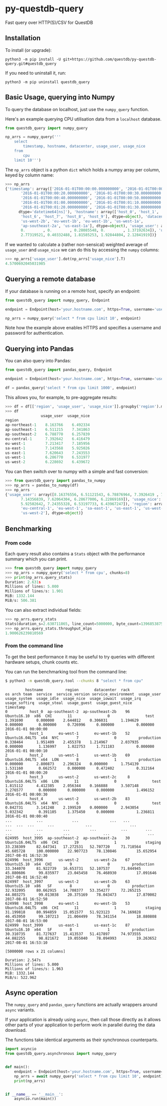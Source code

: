 # py-questdb-query
Fast query over HTTP(S)/CSV for QuestDB

## Installation

To install (or upgrade):

```shell
python3 -m pip install -U git+https://github.com/questdb/py-questdb-query.git#questdb_query
```

If you need to uninstall it, run:

```shell
python3 -m pip uninstall questdb_query
```

## Basic Usage, querying into Numpy

To query the database on localhost, just use the `numpy_query` function.

Here's an example querying CPU utilisation data from a `localhost` database.

```python
from questdb_query import numpy_query

np_arrs = numpy_query('''
    select
        timestamp, hostname, datacenter, usage_user, usage_nice
    from
        cpu
    limit 10''')
```

The `np_arrs` object is a python `dict` which holds a numpy array per column, keyed by column name:
```python
>>> np_arrs
{'timestamp': array(['2016-01-01T00:00:00.000000000', '2016-01-01T00:00:10.000000000',
       '2016-01-01T00:00:20.000000000', '2016-01-01T00:00:30.000000000',
       '2016-01-01T00:00:40.000000000', '2016-01-01T00:00:50.000000000',
       '2016-01-01T00:01:00.000000000', '2016-01-01T00:01:10.000000000',
       '2016-01-01T00:01:20.000000000', '2016-01-01T00:01:30.000000000'],
      dtype='datetime64[ns]'), 'hostname': array(['host_0', 'host_1', 'host_2', 'host_3', 'host_4', 'host_5',
       'host_6', 'host_7', 'host_8', 'host_9'], dtype=object), 'datacenter': array(['ap-southeast-2b', 'eu-west-1b', 'us-west-1b', 'us-west-2c',
       'us-west-2b', 'eu-west-1b', 'eu-west-1b', 'us-west-1a',
       'ap-southeast-2a', 'us-east-1a'], dtype=object), 'usage_user': array([1.39169048, 0.33846369, 0.        , 1.81511203, 0.84273104,
       0.        , 0.        , 0.28085548, 0.        , 1.37192634]), 'usage_nice': array([0.30603088, 1.21496673, 0.        , 0.16688796, 0.        ,
       2.77319521, 0.40332488, 1.81585253, 1.92844804, 2.12841919])}
```

If we wanted to calculate a (rather non-sensical) weighted average of `usage_user` and `usage_nice` we can
do this by accessing the `numpy` columns:

```python
>>> np_arrs['usage_user'].dot(np_arrs['usage_nice'].T)
4.5700692045031985
```

## Querying a remote database

If your database is running on a remote host, specify an endpoint:

```python
from questdb_query import numpy_query, Endpoint

endpoint = Endpoint(host='your.hostname.com', https=True, username='user', password='pass')

np_arrs = numpy_query('select * from cpu limit 10', endpoint)
```

Note how the example above enables HTTPS and specifies a username and password for authentication.


## Querying into Pandas

You can also query into Pandas:

```python
from questdb_query import pandas_query, Endpoint

endpoint = Endpoint(host='your.hostname.com', https=True, username='user', password='pass')

df = pandas_query('select * from cpu limit 1000', endpoint)
```

This allows you, for example, to pre-aggregate results:

```python
>>> df = df[['region', 'usage_user', 'usage_nice']].groupby('region').mean()
>>> df
                usage_user  usage_nice
region                                
ap-northeast-1    8.163766    6.492334
ap-southeast-1    6.511215    7.341863
ap-southeast-2    6.788770    6.257839
eu-central-1      7.392642    6.416479
eu-west-1         7.213417    7.185956
sa-east-1         7.143568    5.925026
us-east-1         7.620643    7.243553
us-west-1         6.286770    6.531977
us-west-2         6.228692    6.439672
```

You can then switch over to numpy with a simple and fast conversion:

```python
>>> from questdb_query import pandas_to_numpy
>>> np_arrs = pandas_to_numpy(df)
>>> np_arrs
{'usage_user': array([8.16376556, 6.51121543, 6.78876964, 7.3926419 , 7.21341716,
       7.14356839, 7.62064304, 6.28677006, 6.22869169]), 'usage_nice': array([6.49233392, 7.34186348, 6.25783903, 6.41647863, 7.18595643,
       5.92502642, 7.24355328, 6.53197733, 6.43967247]), 'region': array(['ap-northeast-1', 'ap-southeast-1', 'ap-southeast-2',
       'eu-central-1', 'eu-west-1', 'sa-east-1', 'us-east-1', 'us-west-1',
       'us-west-2'], dtype=object)}
```

## Benchmarking

### From code

Each query result also contains a `Stats` object with the performance summary which you can print.

```python
>>> from questdb_query import numpy_query
>>> np_arrs = numpy_query('select * from cpu', chunks=8)
>>> print(np_arrs.query_stats)
Duration: 2.631s
Millions of lines: 5.000
Millions of lines/s: 1.901
MiB: 1332.144
MiB/s: 506.381
```

You can also extract individual fields:

```python
>>> np_arrs.query_stats
Stats(duration_s=2.630711865, line_count=5000000, byte_count=1396853875, throughput_mbs=506.3814407360216, throughput_mlps=1.900626239810569)
>>> np_arrs.query_stats.throughput_mlps
1.900626239810569
```

### From the command line

To get the best performance it may be useful to try queries with different hardware setups, chunk counts etc.

You can run the benchmarking tool from the command line:

```bash
$ python3 -m questdb_query.tool --chunks 8 "select * from cpu"
```
```
         hostname          region       datacenter  rack              os arch team  service  service_version service_environment  usage_user  usage_system  usage_idle  usage_nice  usage_iowait  usage_irq  usage_softirq  usage_steal  usage_guest  usage_guest_nice           timestamp
0          host_0  ap-southeast-2  ap-southeast-2b    96     Ubuntu16.10  x86  CHI       11                0                test    1.391690      0.000000    2.644812    0.306031      1.194629   0.000000       0.000000     0.726996     0.000000          0.000000 2016-01-01 00:00:00
1          host_1       eu-west-1       eu-west-1b    52  Ubuntu16.04LTS  x64  NYC        7                0          production    0.338464      1.951409    2.455378    1.214967      2.037935   0.000000       1.136997     1.022753     1.711183          0.000000 2016-01-01 00:00:10
2          host_2       us-west-1       us-west-1b    69  Ubuntu16.04LTS  x64  LON        8                1          production    0.000000      2.800873    2.296324    0.000000      1.754139   1.531160       0.662572     0.000000     0.472402          0.312164 2016-01-01 00:00:20
3          host_3       us-west-2       us-west-2c     8  Ubuntu16.04LTS  x86  LON       11                0                test    1.815112      4.412385    2.056344    0.166888      3.507148   3.276577       0.000000     0.000000     0.000000          1.496152 2016-01-01 00:00:30
4          host_4       us-west-2       us-west-2b    83  Ubuntu16.04LTS  x64  NYC        6                0                test    0.842731      3.141248    2.199520    0.000000      2.943054   5.032342       0.391105     1.375450     0.000000          1.236811 2016-01-01 00:00:40
...           ...             ...              ...   ...             ...  ...  ...      ...              ...                 ...         ...           ...         ...         ...           ...        ...            ...          ...          ...               ...                 ...
624995  host_3995  ap-southeast-2  ap-southeast-2a    30  Ubuntu16.04LTS  x86  CHI       19                1             staging   33.238309     82.647341   17.272531   52.707720     71.718564  45.605728     100.000000    22.907723    78.130846         15.652954 2017-08-01 16:52:30
624996  host_3996       us-west-2       us-west-2a    67     Ubuntu15.10  x64  CHI        9                0          production   33.344070     81.922739   16.653731   52.107537     71.844945  45.880606      99.835977    23.045458    76.468930         17.091646 2017-08-01 16:52:40
624997  host_3997       us-west-2       us-west-2b    63     Ubuntu15.10  x86   SF        8                0          production   32.932095     80.662915   14.708377   53.354277     72.265215  44.803275      99.013038    20.375169    78.043473         17.870002 2017-08-01 16:52:50
624998  host_3998       eu-west-1       eu-west-1b    53  Ubuntu16.04LTS  x86  CHI       11                1             staging   31.199818     80.994859   15.051577   51.923123     74.169828  46.453950      99.107213    21.004499    78.341154         18.880808 2017-08-01 16:53:00
624999  host_3999       us-east-1       us-east-1c    87     Ubuntu16.10  x64   SF        8                1          production   30.310735     81.727637   15.413537   51.417897     74.973555  44.882255      98.821672    19.055040    78.094993         19.263652 2017-08-01 16:53:10

[5000000 rows x 21 columns]

Duration: 2.547s
Millions of lines: 5.000
Millions of lines/s: 1.963
MiB: 1332.144
MiB/s: 522.962
```


## Async operation

The `numpy_query` and `pandas_query` functions are actually wrappers around `async` variants.

If your application is already using `async`, then call those directly as it allows other parts of your application to
perform work in parallel during the data download.

The functions take identical arguments as their synchronous counterparts.

```python
import asyncio
from questdb_query.asynchronous import numpy_query


def main():
    endpoint = Endpoint(host='your.hostname.com', https=True, username='user', password='pass')
    np_arrs = await numpy_query('select * from cpu limit 10', endpoint)
    print(np_arrs)


if __name__ == '__main__':
    asyncio.run(main())

```

